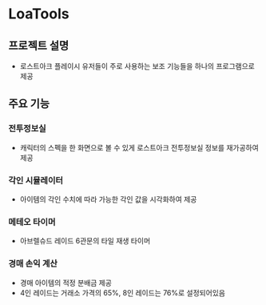 # LoaTools
## 프로젝트 설명
* 로스트아크 플레이시 유저들이 주로 사용하는 보조 기능들을 하나의 프로그램으로 제공
## 주요 기능
### 전투정보실
* 캐릭터의 스펙을 한 화면으로 볼 수 있게 로스트아크 전투정보실 정보를 재가공하여 제공
### 각인 시뮬레이터
* 아이템의 각인 수치에 따라 가능한 각인 값을 시각화하여 제공
### 메테오 타이머
* 아브렐슈드 레이드 6관문의 타일 재생 타이머
### 경매 손익 계산
* 경매 아이템의 적정 분배금 제공
* 4인 레이드는 거래소 가격의 65%, 8인 레이드는 76%로 설정되어있음
